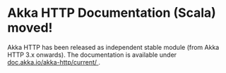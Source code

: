 # Akka HTTP Documentation (Scala) moved!

Akka HTTP has been released as independent stable module (from Akka HTTP 3.x onwards).
The documentation is available under [doc.akka.io/akka-http/current/ ](http://doc.akka.io/docs/akka-http/current/scala.html).